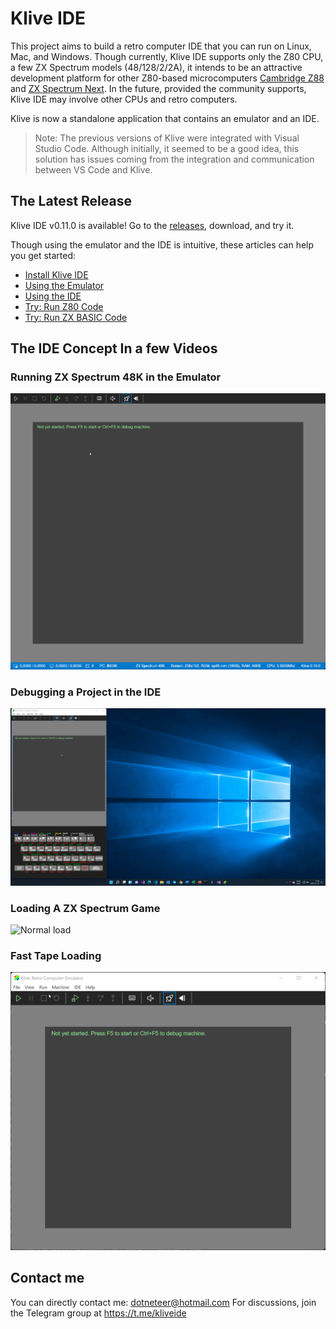 # Klive IDE

This project aims to build a retro computer IDE that you can run on Linux, Mac, and Windows. Though currently, Klive IDE supports only the Z80 CPU, a few ZX Spectrum models (48/128/2/2A), it intends to be an attractive development platform for other Z80-based microcomputers [Cambridge Z88](https://en.wikipedia.org/wiki/Cambridge_Z88) and [ZX Spectrum Next](https://www.specnext.com/). In the future, provided the community supports, Klive IDE may involve other CPUs and retro computers.

Klive is now a standalone application that contains an emulator and an IDE.

> Note: The previous versions of Klive were integrated with Visual Studio Code. Although initially, it seemed to be a good idea, this solution has issues coming from the integration and communication between VS Code and Klive.

## The Latest Release

Klive IDE v0.11.0 is available! Go to the [releases](https://github.com/Dotneteer/kliveide/releases), download, and try it.

Though using the emulator and the IDE is intuitive, these articles can help you get started:

- [Install Klive IDE](https://dotneteer.github.io/kliveide/getting-started/install-kliveide)
- [Using the Emulator](https://dotneteer.github.io/kliveide/getting-started/using-the-emulator)
- [Using the IDE](https://dotneteer.github.io/kliveide/getting-started/using-the-ide)
- [Try: Run Z80 Code](https://dotneteer.github.io/kliveide/getting-started/try-run-z80-code)
- [Try: Run ZX BASIC Code](https://dotneteer.github.io/kliveide/getting-started/try-run-zxb-code)


## The IDE Concept In a few Videos

### Running ZX Spectrum 48K in the Emulator

![Klive intro](./intro/klive-intro.gif)

### Debugging a Project in the IDE

![IDE Debuging](./intro/ide-debugging.gif)

### Loading A ZX Spectrum Game

![Normal load](./intro/normal-load.gif)

### Fast Tape Loading

![Fast load](./intro/fast-load.gif)

## Contact me

You can directly contact me: dotneteer@hotmail.com
For discussions, join the Telegram group at https://t.me/kliveide


